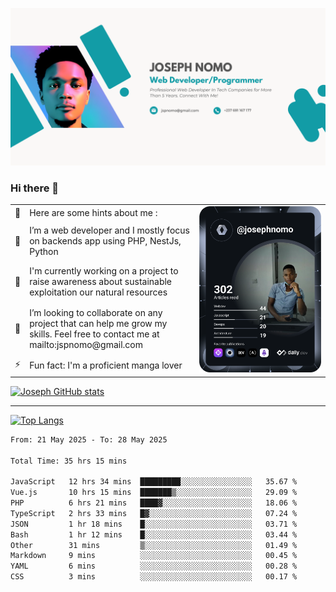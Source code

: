 ![Banner of my profile!](/Joseph_NOMO_NEW.png "Banner")

### Hi there 👋

<!--- | --  | 👋  | Here are some hints about me :                                                                                                 | <td rowspan=6><img src="/devcard.svg" width="400" alt="Joseph NOMO's Dev Card"/></td> |
| --- | --- | ------------------------------------------------------------------------------------------------------------------------------ | ------------------------------------------------------------------------------------- |
| --  | 🔭  | I’m a web developer and I mostly focus on backends app using PHP, NestJs, Python                                               |
| --  | 🦁  | I'm currently working on a project to raise awareness about sustainable exploitation our natural resources                     |
| --  | 👯  | I’m looking to collaborate on any project that can help me grow my skills. Feel free to contact me at mailto:jspnomo@gmail.com |
| --  | ⚡  | Fun fact: I'm a proficient manga lover                                                                                         |
--->

<table>
    <tr>
        <td width="1%">👋</td>
        <td width="55%">Here are some hints about me :</td>
        <td rowspan=6 width="44%"><img src="/devcard.svg" width="400" alt="Joseph NOMO's Dev Card"/></td>
    </tr>
    <tr>
        <td>🔭</td>
        <td>I’m a web developer and I mostly focus on backends app using PHP, NestJs, Python</td>
    </tr>
    <tr>
        <td>🦁</td>
        <td>I'm currently working on a project to raise awareness about sustainable exploitation our natural resources</td>
    </tr>
    <tr>
        <td>👯</td>
        <td>I’m looking to collaborate on any project that can help me grow my skills. Feel free to contact me at mailto:jspnomo@gmail.com</td>
    </tr>
    <tr>
        <td>⚡</td>
        <td>Fun fact: I'm a proficient manga lover</td>
    </tr>

</table>

[![Joseph GitHub stats](https://github-readme-stats-seven-sigma-53.vercel.app/api?username=Jspascal)](https://github.com/Jspascal/github-readme-stats)

---

[![Top Langs](https://github-readme-stats-seven-sigma-53.vercel.app/api/top-langs/?username=Jspascal&layout=compact)](https://github.com/Jspascal/github-readme-stats)

<!--START_SECTION:waka-->

```txt
From: 21 May 2025 - To: 28 May 2025

Total Time: 35 hrs 15 mins

JavaScript   12 hrs 34 mins  █████████░░░░░░░░░░░░░░░░   35.67 %
Vue.js       10 hrs 15 mins  ███████▒░░░░░░░░░░░░░░░░░   29.09 %
PHP          6 hrs 21 mins   ████▓░░░░░░░░░░░░░░░░░░░░   18.06 %
TypeScript   2 hrs 33 mins   █▓░░░░░░░░░░░░░░░░░░░░░░░   07.24 %
JSON         1 hr 18 mins    █░░░░░░░░░░░░░░░░░░░░░░░░   03.71 %
Bash         1 hr 12 mins    █░░░░░░░░░░░░░░░░░░░░░░░░   03.44 %
Other        31 mins         ▒░░░░░░░░░░░░░░░░░░░░░░░░   01.49 %
Markdown     9 mins          ░░░░░░░░░░░░░░░░░░░░░░░░░   00.45 %
YAML         6 mins          ░░░░░░░░░░░░░░░░░░░░░░░░░   00.28 %
CSS          3 mins          ░░░░░░░░░░░░░░░░░░░░░░░░░   00.17 %
```

<!--END_SECTION:waka-->
